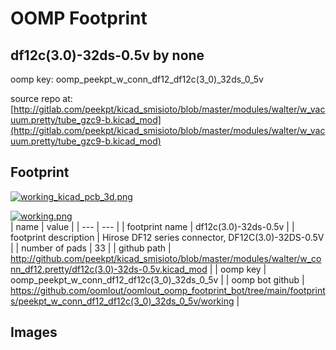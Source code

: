 # OOMP Footprint  
## df12c(3.0)-32ds-0.5v  by none  
  
oomp key: oomp_peekpt_w_conn_df12_df12c(3_0)_32ds_0_5v  
  
source repo at: [http://gitlab.com/peekpt/kicad_smisioto/blob/master/modules/walter/w_vacuum.pretty/tube_gzc9-b.kicad_mod](http://gitlab.com/peekpt/kicad_smisioto/blob/master/modules/walter/w_vacuum.pretty/tube_gzc9-b.kicad_mod)  
## Footprint  
  
[![working_kicad_pcb_3d.png](working_kicad_pcb_3d_600.png)](working_kicad_pcb_3d.png)  
  
[![working.png](working_600.png)](working.png)  
| name | value | 
| --- | --- | 
| footprint name | df12c(3.0)-32ds-0.5v | 
| footprint description | Hirose DF12 series connector, DF12C(3.0)-32DS-0.5V | 
| number of pads | 33 | 
| github path | http://github.com/peekpt/kicad_smisioto/blob/master/modules/walter/w_conn_df12.pretty/df12c(3.0)-32ds-0.5v.kicad_mod | 
| oomp key | oomp_peekpt_w_conn_df12_df12c(3_0)_32ds_0_5v | 
| oomp bot github | https://github.com/oomlout/oomlout_oomp_footprint_bot/tree/main/footprints/peekpt_w_conn_df12_df12c(3_0)_32ds_0_5v/working | 
## Images  
